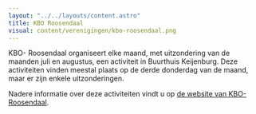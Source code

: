 ```yaml
---
layout: "../../layouts/content.astro"
title: KBO Roosendaal
visual: content/verenigingen/kbo-roosendaal.png
---
```


KBO- Roosendaal organiseert elke maand, met uitzondering van de maanden juli en augustus, een activiteit in Buurthuis Keijenburg. Deze activiteiten vinden meestal plaats op de derde donderdag van de maand, maar er zijn enkele uitzonderingen.

Nadere informatie over deze activiteiten vindt u op [de website van KBO- Roosendaal](http://www.kbo-roosendaal.nl/).